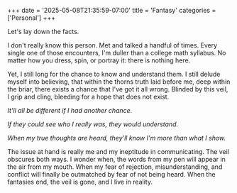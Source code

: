+++
date = '2025-05-08T21:35:59-07:00'
title = 'Fantasy'
categories = ['Personal']
+++

Let's lay down the facts. 

I don't really know this person. Met and talked a handful of times. Every single one of those encounters, I'm duller than a college math syllabus. No matter how you dress, spin, or portray it: there is nothing here. 

Yet, I still long for the chance to know and understand them. I still delude myself into believing, that within the thorns truth laid before me, deep within the briar, there exists a chance that I've got it all wrong. Blinded by this veil, I grip and cling, bleeding for a hope that does not exist. 

*It'll all be different if I had another chance.* 

*If they could see who I really was, they would understand.*

*When my true thoughts are heard, they'll know I'm more than what I show.*

The issue at hand is really me and my ineptitude in communicating. The veil obscures both ways. I wonder when, the words from my pen will appear in the air from my mouth. When my fear of rejection, misunderstanding, and conflict will finally be outmatched by fear of not being heard. When the fantasies end, the veil is gone, and I live in reality.